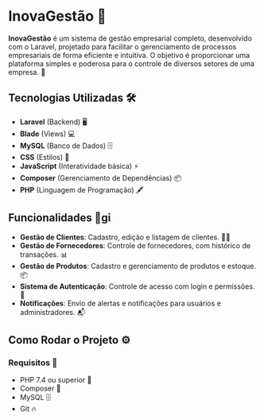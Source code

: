 # InovaGestão 🚀

**InovaGestão** é um sistema de gestão empresarial completo, desenvolvido com o Laravel, projetado para facilitar o gerenciamento de processos empresariais de forma eficiente e intuitiva. O objetivo é proporcionar uma plataforma simples e poderosa para o controle de diversos setores de uma empresa. 💼

## Tecnologias Utilizadas 🛠️

- **Laravel** (Backend) 🖥️
- **Blade** (Views) 💻
- **MySQL** (Banco de Dados) 🗄️
- **CSS** (Estilos) 🎨
- **JavaScript** (Interatividade básica) ⚡
- **Composer** (Gerenciamento de Dependências) 📦
- **PHP** (Linguagem de Programação) 🖋️

## Funcionalidades 🌟gi

- **Gestão de Clientes**: Cadastro, edição e listagem de clientes. 🧑‍💼
- **Gestão de Fornecedores**: Controle de fornecedores, com histórico de transações. 📊
- **Gestão de Produtos**: Cadastro e gerenciamento de produtos e estoque. 📦
- **Sistema de Autenticação**: Controle de acesso com login e permissões. 🔐
- **Notificações**: Envio de alertas e notificações para usuários e administradores. 📬

## Como Rodar o Projeto ⚙️

### Requisitos 🔧

- PHP 7.4 ou superior 🐘
- Composer 📜
- MySQL 🗄️
- Git 🔥

